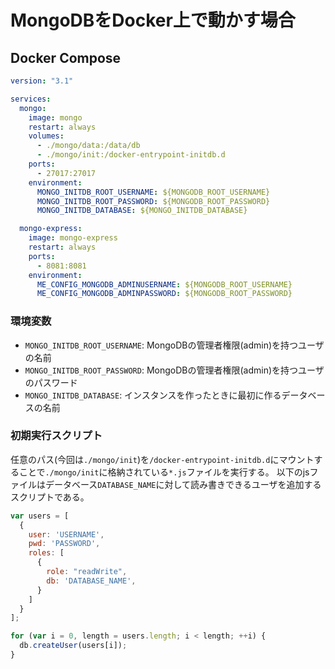 # MongoDBをDocker上で動かす場合



## Docker Compose

```yaml
version: "3.1"

services:
  mongo:
    image: mongo
    restart: always
    volumes:
      - ./mongo/data:/data/db
      - ./mongo/init:/docker-entrypoint-initdb.d
    ports: 
      - 27017:27017
    environment:
      MONGO_INITDB_ROOT_USERNAME: ${MONGODB_ROOT_USERNAME}
      MONGO_INITDB_ROOT_PASSWORD: ${MONGODB_ROOT_PASSWORD}
      MONGO_INITDB_DATABASE: ${MONGO_INITDB_DATABASE}

  mongo-express:
    image: mongo-express
    restart: always
    ports:
      - 8081:8081
    environment:
      ME_CONFIG_MONGODB_ADMINUSERNAME: ${MONGODB_ROOT_USERNAME}
      ME_CONFIG_MONGODB_ADMINPASSWORD: ${MONGODB_ROOT_PASSWORD}
```

### 環境変数

- `MONGO_INITDB_ROOT_USERNAME`: MongoDBの管理者権限(admin)を持つユーザの名前
- `MONGO_INITDB_ROOT_PASSWORD`: MongoDBの管理者権限(admin)を持つユーザのパスワード
- `MONGO_INITDB_DATABASE`: インスタンスを作ったときに最初に作るデータベースの名前

### 初期実行スクリプト

任意のパス(今回は`./mongo/init`)を`/docker-entrypoint-initdb.d`にマウントすることで`./mongo/init`に格納されている`*.js`ファイルを実行する。
以下のjsファイルはデータベース`DATABASE_NAME`に対して読み書きできるユーザを追加するスクリプトである。

```javascript
var users = [
  {
    user: 'USERNAME',
    pwd: 'PASSWORD',
    roles: [
      {
        role: "readWrite",
        db: 'DATABASE_NAME',
      }
    ]
  }
];

for (var i = 0, length = users.length; i < length; ++i) {
  db.createUser(users[i]);
}
```
